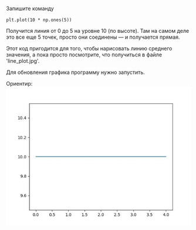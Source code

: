 Запишите команду

```
plt.plot(10 * np.ones(5))
```

Получится линия от 0 до 5 на уровне 10 (по высоте). Там на самом деле это все еще 5 точек, просто они соединены — и получается прямая.

Этот код пригодится для того, чтобы нарисовать линию среднего значения, а пока просто посмотрите, что получиться в файле 'line_plot.jpg'.


Для обновления графика программу нужно запустить.



Ориентир:
![TargetDown](./pics/img_8.jpg)